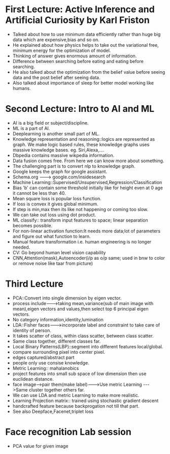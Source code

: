 # First Lecture: Active Inference and Artificial Curiosity by Karl Friston
- Talked about how to use minimum data efficiently rather than huge big data which are expensive,bias and so on.
- He explained about how physics helps to take out the variational free, minimum energy for the optimization of model.
- Thinking of answer gives enormous amount of information.
- Difference between searching before eating and eating before searching.
- He also talked about the optimization from the belief value before seeing data and the post belief after seeing data.
- Also talked about importance of sleep for better model working like humans.
# Second Lecture: Intro to AI and ML
- AI is a big field or subject/discipline.
- ML is a part of AI.
- Deeplearning is another small part of ML.
- Knowledge representation and reasoning::logics are represented as graph. We make logic based rules, these knowledge graphs uses massive knowledge bases. eg. Siri,Alexa,....
- Dbpedia contains massive wikpedia information.
- Data fusion comes free. From here we can know more about something.
- The challenging part is to convert nlp to knowledge graph.
- Google keeps the graph for google assistant.
- Schema.org ---> google.com/insidesearch
- Machine Learning::Supervised/Unsupervised,Regression/Classification
- Bias 'b' can contain some threshold initially like for height even at 0 age it cannot be less than 40.
- Mean square loss is popular loss function.
- If loss is convex it gives global minimum.
- If step is min,max then its like not happening or coming too slow.
- We can take out loss using dot product.
- ML classify:: transform input features to space; linear separation becomes possible.
- For non-linear activation function:It needs more data;lot of parameters and figure out what function to learn.
- Manual feature transformation i.e. human engineering is no longer needed.
- CV: Go beyond human level vision capability
- CNN,Attention(mask),Autoencoder(i/p as o/p same; used in bnw to color or remove noise like taar from picture)
# Third Lecture
- PCA::Convert into single dimension by eigen vector.
- process include--->taking mean,variance(sub of main image with mean),eigen vectors and values,then select top 6 principal eigen vectors.
- No category information,identity,lumination
- LDA::Fisher faces--->incorporate label and constraint to take care of identity of person.
- It takes scatter of class, within class scatter, between class scatter.
- Same class together, different classes far.
- Local Binary Patterns(LBP)::segment into different features local/global.
- compare surrounding pixel into center pixel.
- edges captured/abstract part
- people only use consise knowledge.
- Metric Learning:: mahalanobics
- project features into small sub space of low dimension then use euclidean distance.
- face image-->pair them(make label)--->Use metric Learning --->Same cluster together others far.
- We can use LDA and metric Learning to make more realistic.
- Learning Projection matrix:: trained using stochastic gradient descent
- handcrafted feature because backprogation not till that part.
- See also Deepface,Facenet,triplet loss
# Face recognition Lab session
- PCA value for given image